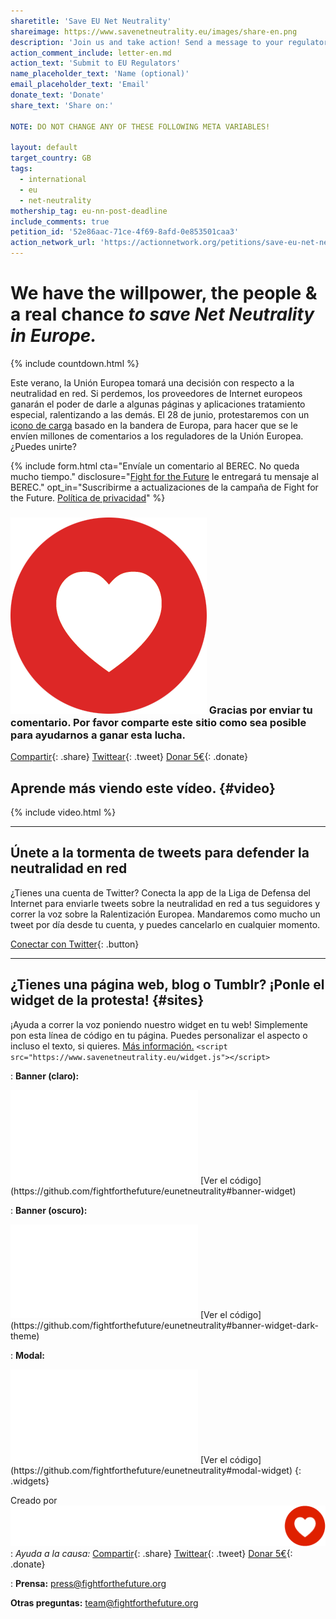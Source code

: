 ```yaml
---
sharetitle: 'Save EU Net Neutrality'
shareimage: https://www.savenetneutrality.eu/images/share-en.png
description: 'Join us and take action! Send a message to your regulator.'
action_comment_include: letter-en.md
action_text: 'Submit to EU Regulators'
name_placeholder_text: 'Name (optional)'
email_placeholder_text: 'Email'
donate_text: 'Donate'
share_text: 'Share on:'

NOTE: DO NOT CHANGE ANY OF THESE FOLLOWING META VARIABLES!

layout: default
target_country: GB
tags:
  - international
  - eu
  - net-neutrality
mothership_tag: eu-nn-post-deadline
include_comments: true
petition_id: '52e86aac-71ce-4f69-8afd-0e853501caa3'
action_network_url: 'https://actionnetwork.org/petitions/save-eu-net-neutrality-forever'
---
```


# We have **the willpower**, **the people** & **a real chance** _to save Net Neutrality in Europe._

{% include countdown.html %}

Este verano, la Unión Europea tomará una decisión con respecto a la neutralidad en red. Si perdemos, los proveedores de Internet europeos ganarán el poder de darle a algunas páginas y aplicaciones tratamiento especial, ralentizando a las demás. El 28 de junio, protestaremos con un <a href="#sites">icono de carga</a> basado en la bandera de Europa, para hacer que se le envíen millones de comentarios a los reguladores de la Unión Europea. ¿Puedes unirte?

{% include form.html
  cta="Envíale un comentario al BEREC. No queda mucho tiempo."
  disclosure="[Fight for the Future](https://www.fightforthefuture.org) le entregará tu mensaje al BEREC."
  opt_in="Suscribirme a actualizaciones de la campaña de Fight for the Future. [Política de privacidad](https://www.fightforthefuture.org/privacy)"
%}

### ![](/images/heart.png) Gracias por enviar tu comentario. Por favor comparte este sitio como sea posible para ayudarnos a ganar esta lucha.

[Compartir](https://www.facebook.com/sharer/sharer.php?u=http://www.savenetneutrality.eu){: .share}
[Twittear](https://twitter.com/intent/tweet?text=http%3A%2F%2Fwww.savenetneutrality.eu){: .tweet}
[Donar 5€](https://donate.fightforthefuture.org/?tag=eu-nn){: .donate}

## Aprende más viendo este vídeo. {#video}

{% include video.html %}

----

## Únete a la tormenta de tweets para defender la neutralidad en red

¿Tienes una cuenta de Twitter? Conecta la app de la Liga de Defensa del Internet para enviarle tweets sobre la neutralidad en red a tus seguidores y correr la voz sobre la Ralentización Europea. Mandaremos como mucho un tweet por día desde tu cuenta, y puedes cancelarlo en cualquier momento.

[Conectar con Twitter](#twitter){: .button}

----

## ¿Tienes una página web, blog o Tumblr? ¡Ponle el widget de la protesta! {#sites}

¡Ayuda a correr la voz poniendo nuestro widget en tu web! Simplemente pon esta línea de código en tu página. Puedes personalizar el aspecto o incluso el texto, si quieres. [Más información.](https://github.com/fightforthefuture/eunetneutrality#embed-the-widget-on-your-site) `<script src="https://www.savenetneutrality.eu/widget.js"></script>`

: **Banner (claro):**
  <iframe frameborder="0" src="/widget/banner/index.html#demo"></iframe>
  [Ver el código](https://github.com/fightforthefuture/eunetneutrality#banner-widget)

: **Banner (oscuro):**
  <iframe frameborder="0" src="/widget/banner/index.html#demo-dark"></iframe>
  [Ver el código](https://github.com/fightforthefuture/eunetneutrality#banner-widget-dark-theme)

: **Modal:**
  <iframe frameborder="0" src="/widget/modal/index.html#demo"></iframe>
  [Ver el código](https://github.com/fightforthefuture/eunetneutrality#modal-widget)
{: .widgets}

Creado por ![](/images/fftf-footer-logo.png)
: _Ayuda a la causa:_
  [Compartir](https://www.facebook.com/sharer/sharer.php?u=http://www.savenetneutrality.eu){: .share}
  [Twittear](https://twitter.com/intent/tweet?text=http%3A%2F%2Fwww.savenetneutrality.eu){: .tweet}
  [Donar 5€](https://donate.fightforthefuture.org/?tag=eu-nn){: .donate}

: **Prensa:** [press@fightforthefuture.org](mailto:press@fightforthefuture.org)

  **Otras preguntas:** [team@fightforthefuture.org](mailto:team@fightforthefuture.org)
